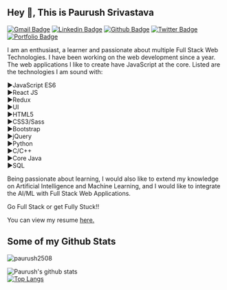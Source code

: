 ## Hey 👋, This is Paurush Srivastava
[![Gmail Badge](https://img.shields.io/badge/-paurush2508@gmail.com-c14438?style=flat&logo=Gmail&logoColor=white&link=mailto:paurush2508@gmail.com)](mailto:paurush2508@gmail.com) 
[![Linkedin Badge](https://img.shields.io/badge/-paurush2508-0072b1?style=flat&logo=Linkedin&logoColor=white&link=https://www.linkedin.com/in/paurush2508/)](https://www.linkedin.com/in/paurush2508/) [![Github Badge](https://img.shields.io/badge/-paurush2508-grey?style=flat&logo=github&logoColor=white&link=https://github.com/paurush2508/)](https://www.github.com/paurush2508/) [![Twitter Badge](https://img.shields.io/badge/-i_m_paurush-00acee?style=flat&logo=twitter&logoColor=white&link=https://twitter.com/i_m_paurush/)](https://www.twitter.com/i_m_paurush/) [![Portfolio Badge](https://img.shields.io/badge/portfolio-web-blue?style=flat&link=https://paurush2508.github.io//)](https://paurush2508.github.io//) <p align='left'>I am an enthusiast, a learner and passionate about multiple Full Stack Web Technologies. I have been working on the web development since a year. The web applications I like to create have JavaScript at the core. Listed are the technologies I am sound with:

►JavaScript ES6 <br/>
►React JS <br/>
►Redux <br/>
►UI <br/>
►HTML5 <br/>
►CSS3/Sass <br/>
►Bootstrap <br/>
►jQuery <br/>
►Python <br/>
►C/C++ <br/>
►Core Java <br/>
►SQL

Being passionate about learning, I would also like to extend my knowledge on Artificial Intelligence and Machine Learning, and I would like to integrate the AI/ML with Full Stack Web Applications.

Go Full Stack or get Fully Stuck!! </p><p align='left'> You can view my resume <a href='https://drive.google.com/uc?export=download&id=19zHhVvUfeOoSvvyafJmjWEOGTCdI78m1 ' target=_blank><u>here</u>.</a></p>
## Some of my Github Stats
<p align=left> <img src=https://komarev.com/ghpvc/?username=paurush2508 alt=paurush2508 /> </p>

![Paurush's github stats](https://github-readme-stats.vercel.app/api?username=paurush2508&show_icons=true&theme=tokyonight) <br/>
[![Top Langs](https://github-readme-stats.vercel.app/api/top-langs/?username=paurush2508&layout=compact)](https://github.com/paurush2508/github-readme-stats)



